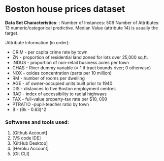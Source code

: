 # Boston house prices dataset
**Data Set Characteristics:** : Number of Instances: 506
Number of Attributes: 13 numeric/categorical predictive. Median Value (attribute 14) is usually the target.

:Attribute Information (in order):
* CRIM - per capita crime rate by town
* ZN - proportion of residential land zoned for lots over 25,000 sq.ft.
* INDUS - proportion of non-retail business acres per town
* CHAS - River dummy variable (= 1 if tract bounds river; 0 otherwise)
* NOX - oxides concentration (parts per 10 million)
* RM - number of rooms per dwelling
* AGE - of owner-occupied units built prior to 1940
* DIS - distances to five Boston employment centres
* RAD - index of accessibility to radial highways
* TAX - full-value property-tax rate per $10, 000
* PTRATIO  -pupil-teacher ratio by town
* В - (Bk - 0.63)^2

### Softwares and tools used:

1. [Github Account]
2. [VS code IDE]
3. [GitHub Desktop]
4. [Heroku Account]
5. [Git CLI]
